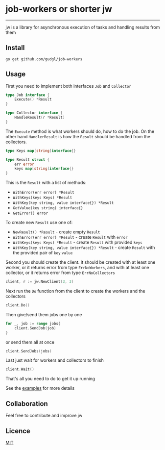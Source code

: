 # job-workers or shorter jw

-----

jw is a library for asynchronous execution of tasks and handling results from them

## Install

```textmate
go get github.com/gudgl/job-workers
```

## Usage

First you need to implement both interfaces `Job` and `Collector`

```go
type Job interface {
    Execute() *Result
}
```

```go
type Collector interface {
    HandleResult(r *Result)
}
```

The `Execute` method is what workers should do, how to do the job. On the other hand `HandlerResult` is how the `Result`
should be handled from the collectors.

```go
type Keys map[string]interface{}

type Result struct {
    err error
    keys map[string]interface{}
}
```

This is the `Result` with a list of methods:
- `WithError(err error) *Result`
- `WithKeys(keys Keys) *Result`
- `WithKey(key string, value interface{}) *Result`
- `GetValue(key string) interface{}`
- `GetError() error`

To create new `Result` use one of:
- `NewResult() *Result` - create empty `Result`
- `WithError(err error) *Result` - create `Result` with `error`
- `WithKeys(keys Keys) *Result` - create `Result` with provided `keys`
- `WithKey(key string, value interface{}) *Result` - create `Result` with the provided pair of `key` `value`

Second you should create the client. It should be created with at least one worker, or it returns error from
type `ErrNoWorkers`, and with at least one collector, or it returns error from type `ErrNoCollectors`

```go
client, r := jw.NewClient(3, 3)
```

Next run the `Do` function from the client to create the workers and the collectors

```go
client.Do()
```

Then give/send them jobs one by one

```go
for _, job := range jobs{
    client.SendJob(job)
}
```

or send them all at once

```go
client.SendJobs(jobs)
```

Last just wait for workers and collectors to finish

```go
client.Wait()
```

That's all you need to do to get it up running

See the [examples](https://github.com/gudgl/job-workers/tree/main/examples) for more details

## Collaboration

Feel free to contribute and improve jw

## Licence

[MIT](https://github.com/gudgl/job-workers/blob/main/LICENSE)